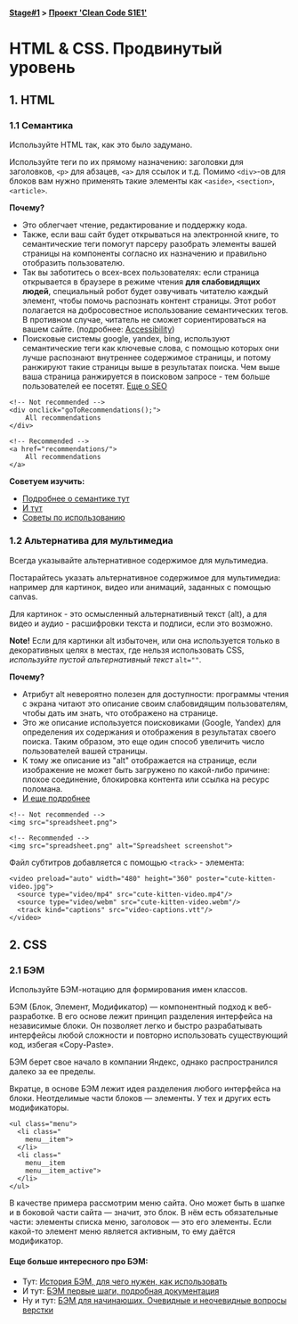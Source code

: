 #### [Stage#1](../../) > [Проект 'Clean Code S1E1'](../) 
# HTML & CSS. Продвинутый уровень

## 1. HTML

### 1.1 Семантика
Используйте HTML так, как это было задумано.

Используйте теги по их прямому назначению: заголовки для заголовков, `<p>` для абзацев, `<a>` для ссылок и т.д.
Помимо `<div>`-ов для блоков вам нужно применять такие элементы как `<aside>`, `<section>`, `<article>`.

**Почему?** 

- Это облегчает чтение, редактирование и поддержку кода.
- Также, если ваш сайт будет открываться на электронной книге, 
то семантические теги помогут парсеру разобрать элементы  вашей страницы на компоненты согласно их назначению
 и правильно отобразить пользователю.
- Так вы заботитесь о всех-всех пользователях: 
если страница открывается в браузере в режиме чтения **для слабовидящих людей**,
специальный робот будет озвучивать читателю каждый элемент,
чтобы помочь распознать контент страницы. Этот робот полагается на добросовестное использование семантических тегов.
В противном случае, читатель не сможет сориентироваться на вашем сайте.
(подробнее: [Accessibility](https://developer.mozilla.org/ru/docs/Learn/Accessibility/HTML))
- Поисковые системы google, yandex, bing, используют семантические теги как ключевые слова, с помощью которых они лучше распознают внутреннее содержимое страницы,
и потому ранжируют такие страницы выше в результатах поиска.
Чем выше ваша страница ранжируется в поисковом запросе - тем больше пользователей ее посетят.
    [Еще о SEO](https://developer.mozilla.org/ru/docs/Glossary/SEO)


```
<!-- Not recommended -->
<div onclick="goToRecommendations();">
	All recommendations
</div>

<!-- Recommended -->
<a href="recommendations/">
	All recommendations
</a>
```

**Советуем изучить:**
    
- [Подробнее о семантике тут](https://developer.mozilla.org/ru/docs/Glossary/Semantics#semantics_in_html)    
- [И тут](https://www.w3schools.com/html/html5_semantic_elements.asp)    
- [Советы по использованию](https://medium.com/@stasonmars/%D1%81%D0%B5%D0%BA%D1%80%D0%B5%D1%82%D1%8B-%D0%B8%D1%81%D0%BF%D0%BE%D0%BB%D1%8C%D0%B7%D0%BE%D0%B2%D0%B0%D0%BD%D0%B8%D1%8F-%D1%81%D0%B5%D0%BC%D0%B0%D0%BD%D1%82%D0%B8%D1%87%D0%B5%D1%81%D0%BA%D0%BE%D0%B8%CC%86-%D0%B2%D0%B5%D1%80%D1%81%D1%82%D0%BA%D0%B8-%D0%B2-html5-c7cd5e6f1ebb)

### 1.2 Альтернатива для мультимедиа

Всегда указывайте альтернативное содержимое для мультимедиа.

Постарайтесь указать альтернативное содержимое для мультимедиа:
например для картинок, видео или анимаций, заданных с помощью canvas.

Для картинок - это осмысленный альтернативный текст (alt),
а для видео и аудио - расшифровки текста и подписи, если это возможно.

**Note!** Если для картинки alt избыточен, или она используется только в декоративных целях в местах,
где нельзя использовать CSS, _используйте пустой альтернативный текст_ `alt=""`.

**Почему?**

- Атрибут alt невероятно полезен для доступности:
программы чтения с экрана читают это описание своим слабовидящим пользователям,
чтобы дать им знать, что отображено на странице.
- Это же описание используется поисковиками (Google, Yandex) для определения их содержания и отображения в результатах своего поиска.
Таким образом, это еще один способ увеличить число пользователей вашей страницы.
- К тому же описание из "alt" отображается на странице,
если изображение не может быть загружено по какой-либо причине:
плохое соединение, блокировка контента или ссылка на ресурс поломана.
- [И еще подробнее](https://moz.com/learn/seo/alt-text)

```
<!-- Not recommended -->
<img src="spreadsheet.png">

<!-- Recommended -->
<img src="spreadsheet.png" alt="Spreadsheet screenshot">
```

Файл субтитров добавляется с помощью `<track>` - элемента:

```
<video preload="auto" width="480" height="360" poster="cute-kitten-video.jpg">
  <source type="video/mp4" src="cute-kitten-video.mp4"/>
  <source type="video/webm" src="cute-kitten-video.webm"/>
  <track kind="captions" src="video-captions.vtt"/>
</video>
```

## 2. CSS

### 2.1 БЭМ

Используйте БЭМ-нотацию для формирования имен классов.

БЭМ (Блок, Элемент, Модификатор) — компонентный подход к веб-разработке. В его основе лежит принцип разделения интерфейса на независимые блоки. Он позволяет легко и быстро разрабатывать интерфейсы любой сложности и повторно использовать существующий код, избегая «Copy-Paste». 

БЭМ берет свое начало в компании Яндекс, однако распространился далеко за ее пределы.

Вкратце, в основе БЭМ лежит идея разделения любого интерфейса на блоки. Неотделимые части блоков — элементы. У тех и других есть модификаторы.

```
<ul class="menu">
  <li class="
    menu__item">
  </li>
  <li class="
    menu__item
    menu__item_active">
  </li>
</ul>
```

В качестве примера рассмотрим меню сайта. Оно может быть в шапке и в боковой части сайта — значит, это блок. В нём есть обязательные части: элементы списка меню, заголовок — это его элементы. Если какой-то элемент меню является активным, то ему даётся модификатор.

#### Еще больше интересного про БЭМ:
- Тут: [История БЭМ, для чего нужен, как использовать](https://habr.com/ru/company/yandex/blog/276035/)
- И тут: [БЭМ первые шаги, подробная документация](https://ru.bem.info/methodology/quick-start/)
- Ну и тут: [БЭМ для начинающих. Очевидные и неочевидные вопросы верстки](https://medium.com/@innabelaya/%D0%B1%D1%8D%D0%BC-%D0%B4%D0%BB%D1%8F-%D0%BD%D0%B0%D1%87%D0%B8%D0%BD%D0%B0%D1%8E%D1%89%D0%B8%D1%85-%D0%BE%D1%87%D0%B5%D0%B2%D0%B8%D0%B4%D0%BD%D1%8B%D0%B5-%D0%B8-%D0%BD%D0%B5%D0%BE%D1%87%D0%B5%D0%B2%D0%B8%D0%B4%D0%BD%D1%8B%D0%B5-%D0%B2%D0%BE%D0%BF%D1%80%D0%BE%D1%81%D1%8B-%D0%B2%D0%B5%D1%80%D1%81%D1%82%D0%BA%D0%B8-1a21d67cf840)
